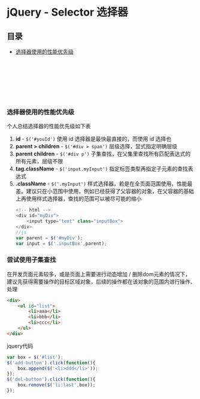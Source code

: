 # jQuery - Selector 选择器

## 目录

- [选择器使用的性能优先级](#选择器使用的性能优先级)



<br><br><br><br><br><br>

### 选择器使用的性能优先级

个人总结选择器的性能优先级如下表

1. **id** - `$('#youId')` 使用 id 选择器是最快最直接的，而使用 id 选择也
2. **parent > children** - `$('#div > span')` 层级选择，显式指定明确层级
3. **parent children** - `$('#div p')` 子集查找，在父集里查找所有匹配表达式的所有元素，层级不限
4. **tag.className** - `$('input.myInput')` 指定标签类型再指定子元素的查找表达式
5. **.className** - `$('.myInput')` 样式选择器，若是在全页面范围使用，性能最差。建议只在小范围中使用，例如已经获得了父容器的对象，在父容器的基础上再使用样式选择器，查找的范围可以被尽可能的缩小
    ```js
    <!-- html -->
    <div id="myDiv">
        <input type="text" class="inputBox">
    </div>
    //js
    var parent = $('#myDiv');
    var input = $('.inputBox',parent);
    ```



### 尝试使用子集查找

在开发页面元素较多，或是页面上需要进行动态增加 / 删除dom元素的情况下，建议先获得需要操作的目标区域对象，后续的操作都在该对象的范围内进行操作、处理
```html
<div>
    <ul id="list">
        <li>aaa</li>
        <li>bbb</li>
        <li>ccc</li>
    </ul>
</div>
```

jquery代码

```js
var box = $('#list');
$('add-button').click(function(){
    box.append($('<li>ddd</li>'));
});
$('del-button').click(function(){
    box.remove($('li:last',box));
});
```
